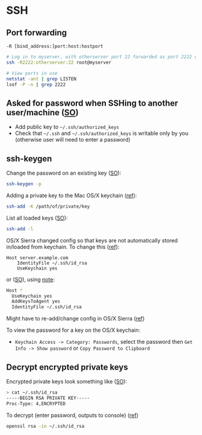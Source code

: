 # SSH

## Port forwarding

`-R [bind_address:]port:host:hostport`
```bash
# Log in to myserver, with otherserver port 22 forwarded as port 2222 on myserver (via your local machine)
ssh -R2222:otherserver:22 root@myserver

# View ports in use
netstat -ant | grep LISTEN
lsof -P -n | grep 2222
```

## Asked for password when SSHing to another user/machine ([SO](http://unix.stackexchange.com/a/36687/32390))

* Add public key to `~/.ssh/authorized_keys`
* Check that `~/.ssh` and `~/.ssh/authorized_keys` is writable only by you (otherwise user will need to enter a password)

## ssh-keygen

Change the password on an existing key ([SO](http://stackoverflow.com/a/112409/125246)):

```bash
ssh-keygen -p
```

Adding a private key to the Mac OS/X keychain ([ref](https://wiki.hpcc.msu.edu/display/hpccdocs/Adding+a+Private+Key+to+Your+Mac+OSX+Keychain)):

```bash
ssh-add -K /path/of/private/key
```

List all loaded keys ([SO](https://github.com/lionheart/openradar-mirror/issues/15361)):

```bash
ssh-add -l
```

OS/X Sierra changed config so that keys are not automatically stored in/loaded from keychain.  To change this ([ref](https://developer.apple.com/library/content/technotes/tn2449/_index.html#//apple_ref/doc/uid/DTS40017589)):

```
Host server.example.com
    IdentityFile ~/.ssh/id_rsa
    UseKeychain yes
```

or ([SO](http://superuser.com/a/1163862/108786)), using [note](https://github.com/jirsbek/SSH-keys-in-macOS-Sierra-keychain):

```bash
Host *
  UseKeychain yes
  AddKeysToAgent yes
  IdentityFile ~/.ssh/id_rsa

```

Might have to re-add/change config in OS/X Sierra ([ref](https://github.com/lionheart/openradar-mirror/issues/15361))

To view the password for a key on the OS/X keychain:

* `Keychain Access -> Category: Passwords`, select the password then `Get Info -> Show password` or `Copy Password to Clipboard`

## Decrypt encrypted private keys

Encrypted private keys look something like ([SO](http://unix.stackexchange.com/a/528/32390)):

```bash
> cat ~/.ssh/id_rsa
-----BEGIN RSA PRIVATE KEY-----
Proc-Type: 4,ENCRYPTED
```

To decrypt (enter password, outputs to console) ([ref](https://support.citrix.com/article/CTX122930/))

```bash
openssl rsa -in ~/.ssh/id_rsa
```